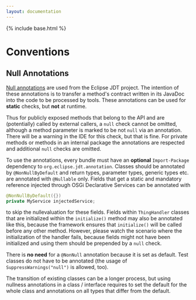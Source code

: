 ```yaml
---
layout: documentation
---
```


{% include base.html %}

# Conventions

## Null Annotations

[Null annotations](https://wiki.eclipse.org/JDT_Core/Null_Analysis) are used from the Eclipse JDT project.
The intention of these annotations is to transfer a method's contract written in its JavaDoc into the code to be processed by tools.
These annotations can be used for **static** checks, but **not** at runtime.

Thus for publicly exposed methods that belong to the API and are (potentially) called by external callers, a `null` check cannot be omitted, although a method parameter is marked to be not `null` via an annotation.
There will be a warning in the IDE for this check, but that is fine.
For private methods or methods in an internal package the annotations are respected and additional `null` checks are omitted.

To use the annotations, every bundle must have an **optional** `Import-Package` dependency to `org.eclipse.jdt.annotation`.
Classes should be annotated by `@NonNullByDefault` and return types, parameter types, generic types etc. are annotated with `@Nullable` only.
Fields that get a static and mandatory reference injected through OSGi Declarative Services can be annotated with

```java
@NonNullByDefault({})
private MyService injectedService;
```

to skip the nullevaluation for these fields.
Fields within `ThingHandler` classes that are initialized within the `initialize()` method may also be annotated like this, because the framework ensures that `initialize()` will be called before any other method.
However, please watch the scenario where the initialization of the handler fails, because fields might not have been initialized and using them should be prepended by a `null` check.

There is **no need** for a `@NonNull` annotation because it is set as default.
Test classes do not have to be annotated (the usage of `SuppressWarnings("null")` is allowed, too).

The transition of existing classes can be a longer process, but using nullness annotations in a class / interface requires to set the default for the whole class and annotations on all types that differ from the default.
